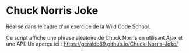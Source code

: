 # Chuck Norris Joke

Réalisé dans le cadre d'un exercice de la Wild Code School. 

Ce script affiche une phrase aléatoire de Chuck Norris en utilisant Ajax et une API.
Un aperçu ici : https://geraldb69.github.io/Chuck-Norris-Joke/
